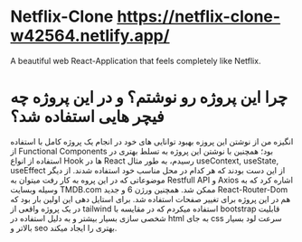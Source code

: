 # Netflix-Clone https://netflix-clone-w42564.netlify.app/
A beautiful web React-Application that feels completely like Netflix.



# چرا این پروژه رو نوشتم؟ و در این پروژه چه فیچر هایی استفاده شد؟


انگیزه من از نوشتن این پروزه بهبود توانایی های خود در انجام یک پروژه کامل با استفاده از Functional Components بود؛ همچنین با نوشتن این پروژه به تسلط بهتری در استفاده از انواع Hook ها در React رسیدم، به طور مثال useContext,  useState, useEffect از این دست بودند که هر کدام در محل مناسب خود استفاده شدند.
از دیگر موضوعاتی که در این پروه به کار رفت میتوان به Restfull API و Axios اشاره کرد که به وسیله وبسایت TMDB.com ممکن شد.
همچنین ورژن 6 و جدید React-Router-Dom هم در این پروژه برای تغییر صفحات استفاده شد.
برای استایل دهی این اولین بار بود که در یک پروژه واقعی از tailwind استفاده میکردم که در مقایسه با bootstrap قابلیت شخصی سازی بسیار بیشتر و به دلیل استفاده در html به جای css سرعت لود بسیار بالاتر و seo بهتری را ایجاد میکند.




